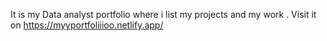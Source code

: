 It is my Data analyst portfolio where i list my projects and my work . Visit it on https://myyportfoliiioo.netlify.app/
